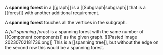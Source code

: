 A **spanning forest** in a [[graph]] is a [[Subgraph|subgraph]] that is a [[forest]] with another additional requirement.

A **spanning forest** touches all the vertices in the subgraph.

A *full spanning forest* is a spanning forest with the same number of [[Component|components]] as the given graph.
![[Pasted image 20230702181736.png]]
This is a [[spanning tree]], but without the edge on the second row this would be a spanning forest.